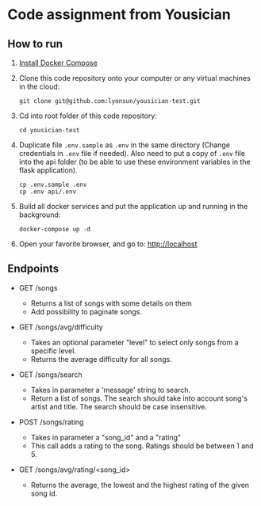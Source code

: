 # Code assignment from Yousician

## How to run

1. [Install Docker Compose](https://docs.docker.com/engine/install/ubuntu/)

2. Clone this code repository onto your computer or any virtual machines in the cloud:

   ```shellscript
   git clone git@github.com:lyonsun/yousician-test.git
   ```

3. Cd into root folder of this code repository:

   ```shellscript
   cd yousician-test
   ```

4. Duplicate file `.env.sample` as `.env` in the same directory (Change credentials in `.env` file if needed). Also need to put a copy of `.env` file into the api folder (to be able to use these environment variables in the flask application).

   ```shellscript
   cp .env.sample .env
   cp .env api/.env
   ```

5. Build all docker services and put the application up and running in the background:

   ```shellscript
   docker-compose up -d
   ```

6. Open your favorite browser, and go to: [http://localhost](http://localhost)

## Endpoints

- GET /songs

  - Returns a list of songs with some details on them
  - Add possibility to paginate songs.

- GET /songs/avg/difficulty

  - Takes an optional parameter "level" to select only songs from a specific level.
  - Returns the average difficulty for all songs.

- GET /songs/search

  - Takes in parameter a 'message' string to search.
  - Return a list of songs. The search should take into account song's artist and title. The search should be case insensitive.

- POST /songs/rating

  - Takes in parameter a "song_id" and a "rating"
  - This call adds a rating to the song. Ratings should be between 1 and 5.

- GET /songs/avg/rating/<song_id>
  - Returns the average, the lowest and the highest rating of the given song id.
